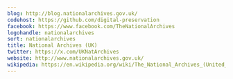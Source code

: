 ```yaml
---
blog: http://blog.nationalarchives.gov.uk/
codehost: https://github.com/digital-preservation
facebook: https://www.facebook.com/TheNationalArchives
logohandle: nationalarchives
sort: nationalarchives
title: National Archives (UK)
twitter: https://x.com/UKNatArchives
website: http://www.nationalarchives.gov.uk/
wikipedia: https://en.wikipedia.org/wiki/The_National_Archives_(United_Kingdom)
---
```

